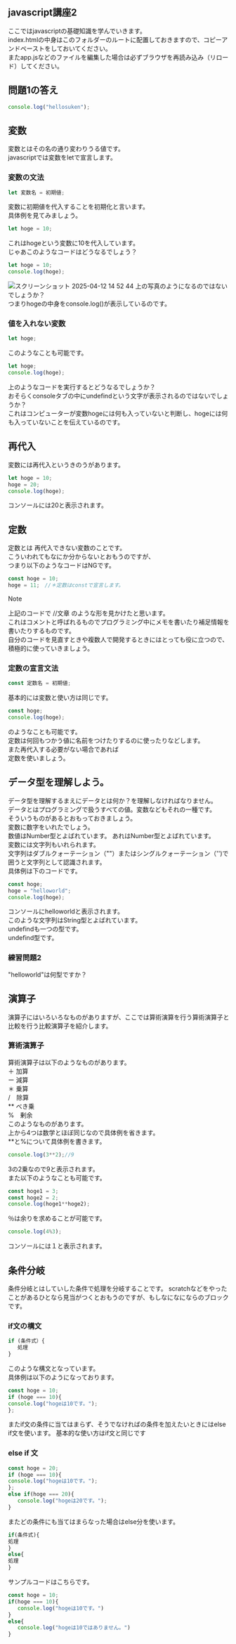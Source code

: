 ## javascript講座2
ここではjavascriptの基礎知識を学んでいきます。  
index.htmlの中身はこのフォルダーのルートに配置しておきますので、コピーアンドペーストをしておいてください。  
またapp.jsなどのファイルを編集した場合は必ずブラウザを再読み込み（リロード）してください。
## 問題1の答え
```javascript
console.log("hellosuken");
```
## 変数
変数とはその名の通り変わりうる値です。  
javascriptでは変数をletで宣言します。  
### 変数の文法
```javascript
let 変数名 = 初期値;
```
変数に初期値を代入することを初期化と言います。  
具体例を見てみましょう。  
```javascript
let hoge = 10;
```
これはhogeという変数に10を代入しています。  
じゃあこのようなコードはどうなるでしょう？  
```javascript
let hoge = 10;  
console.log(hoge);
```
![スクリーンショット 2025-04-12 14 52 44](https://github.com/user-attachments/assets/99d61a73-4474-465f-b655-5640a0c53821)
上の写真のようになるのではないでしょうか？  
つまりhogeの中身をconsole.log()が表示しているのです。
### 値を入れない変数
```javascript
let hoge;
```
このようなことも可能です。  
```javascript
let hoge;  
console.log(hoge);
```
上のようなコードを実行するとどうなるでしょうか？  
おそらくconsoleタブの中にundefindという文字が表示されるのではないでしょうか？  
これはコンピューターが変数hogeには何も入っていないと判断し、hogeには何も入っていないことを伝えているのです。
## 再代入
変数には再代入というきのうがあります。  
```javascript
let hoge = 10;
hoge = 20;
console.log(hoge);
```
コンソールには20と表示されます。  
## 定数
定数とは
再代入できない変数のことです。<br>
こういわれてもなにか分からないとおもうのですが、<br>
つまり以下のようなコードはNGです。<br>
```javascript
const hoge = 10;
hoge = 11;　//＊定数はconstで宣言します。
```
>[!Note]  
>上記のコードで //文章 のような形を見かけたと思います。  
>これはコメントと呼ばれるものでプログラミング中にメモを書いたり補足情報を書いたりするものです。  
>自分のコードを見直すときや複数人で開発するときにはとっても役に立つので、積極的に使っていきましょう。  


### 定数の宣言文法<br>
```javascript
const 定数名 = 初期値;
```
基本的には変数と使い方は同じです。  
```javascript
const hoge;
console.log(hoge);
```
のようなことも可能です。  
定数は何回もつかう値に名前をつけたりするのに使ったりなどします。<br>
また再代入する必要がない場合であれば<br>
定数を使いましょう。  
## データ型を理解しよう。  
データ型を理解するまえにデータとは何か？を理解しなければなりません。  
データとはプログラミングで扱うすべての値。変数などもそれの一種です。  
そういうものがあるとおもっておきましょう。  
変数に数字をいれたでしょう。  
数値はNumber型とよばれています。
あれはNumber型とよばれています。<br>
変数には文字列もいれられます。  
文字列はダブルクォーテーション（""）またはシングルクォーテーション（'')で囲うと文字列として認識されます。  
具体例は下のコードです。
```javascript
const hoge;
hoge = "helloworld";
console.log(hoge);
```
コンソールにhelloworldと表示されます。  
このような文字列はString型とよばれています。  
undefindも一つの型です。  
undefind型です。  
### 練習問題2
"helloworld"は何型ですか？<br>
## 演算子
演算子にはいろいろなものがありますが、ここでは算術演算を行う算術演算子と比較を行う比較演算子を紹介します。  
### 算術演算子
算術演算子は以下のようなものがあります。  
＋ 加算  
ー 減算  
＊ 乗算  
/　除算  
** べき乗  
%　剰余  
このようなものがあります。  
上から4つは数学とほぼ同じなので具体例を省きます。  
**と%について具体例を書きます。
```javascript
console.log(3**2);//9
```
3の2乗なので9と表示されます。  
また以下のようなことも可能です。  
```javascript
const hoge1 = 3;
const hoge2 = 2;
console.log(hoge1**hoge2);
```
％は余りを求めることが可能です。
``` javascript
console.log(4%3);
```
コンソールには１と表示されます。
## 条件分岐
条件分岐とはしていした条件で処理を分岐することです。
scratchなどをやったことがあるひとなら見当がつくとおもうのですが、もしなになにならのブロックです。  
### if文の構文
```javascript
if (条件式）{
   処理
}
```
このような構文となっています。  
具体例は以下のようになっております。  
```javascript
const hoge = 10;  
if (hoge === 10){  
console.log("hogeは10です。");
};
```
またif文の条件に当てはまらず、そうでなければの条件を加えたいときにはelse if文を使います。
基本的な使い方はif文と同じです  
### else if 文
```javascript
const hoge = 20;  
if (hoge === 10){  
console.log("hogeは10です。");
};
else if(hoge === 20){
   console.log("hogeは20です。");
}
```
またどの条件にも当てはまらなった場合はelse分を使います。
```javascript
if(条件式){
処理
}
else{
処理
}
```
サンプルコードはこちらです。
```javascript
const hoge = 10;
if(hoge === 10){
   console.log("hogeは10です。")
}
else{
   console.log("hogeは10ではありません。")
}
```
